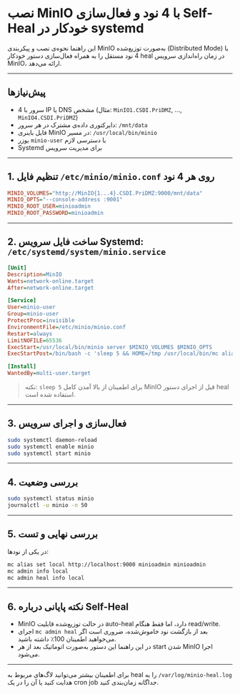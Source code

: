 # نصب MinIO با 4 نود و فعال‌سازی Self-Heal خودکار در systemd

این راهنما نحوه‌ی نصب و پیکربندی MinIO به‌صورت توزیع‌شده (Distributed Mode) با 4 نود مستقل را به همراه فعال‌سازی دستور خودکار heal در زمان راه‌اندازی سرویس MinIO، ارائه می‌دهد.

---

## پیش‌نیازها
- 4 سرور با IP یا DNS مشخص (مثال: `MinIO1.CSDI.PriDMZ`, ..., `MinIO4.CSDI.PriDMZ`)
- دایرکتوری داده‌ی مشترک در هر سرور: `/mnt/data`
- فایل باینری MinIO در مسیر: `/usr/local/bin/minio`
- یوزر `minio-user` با دسترسی لازم
- Systemd برای مدیریت سرویس

---

## 1. تنظیم فایل `/etc/minio/minio.conf` روی هر 4 نود

```ini
MINIO_VOLUMES="http://MinIO{1...4}.CSDI.PriDMZ:9000/mnt/data"
MINIO_OPTS="--console-address :9001"
MINIO_ROOT_USER=minioadmin
MINIO_ROOT_PASSWORD=minioadmin
```

---

## 2. ساخت فایل سرویس Systemd: `/etc/systemd/system/minio.service`

```ini
[Unit]
Description=MinIO
Wants=network-online.target
After=network-online.target

[Service]
User=minio-user
Group=minio-user
ProtectProc=invisible
EnvironmentFile=/etc/minio/minio.conf
Restart=always
LimitNOFILE=65536
ExecStart=/usr/local/bin/minio server $MINIO_VOLUMES $MINIO_OPTS
ExecStartPost=/bin/bash -c 'sleep 5 && HOME=/tmp /usr/local/bin/mc alias set local http://localhost:9000 minioadmin minioadmin && HOME=/tmp /usr/local/bin/mc admin heal -r local'

[Install]
WantedBy=multi-user.target
```

> نکته: `sleep 5` برای اطمینان از بالا آمدن کامل MinIO قبل از اجرای دستور heal استفاده شده است.

---

## 3. فعال‌سازی و اجرای سرویس

```bash
sudo systemctl daemon-reload
sudo systemctl enable minio
sudo systemctl start minio
```

---

## 4. بررسی وضعیت

```bash
sudo systemctl status minio
journalctl -u minio -n 50
```

---

## 5. بررسی نهایی و تست

در یکی از نودها:

```bash
mc alias set local http://localhost:9000 minioadmin minioadmin
mc admin info local
mc admin heal info local
```

---

## 6. نکته پایانی درباره Self-Heal
- MinIO در حالت توزیع‌شده قابلیت auto-heal دارد، اما فقط هنگام read/write.
- اجرای `mc admin heal` بعد از بازگشت نود خاموش‌شده، ضروری است اگر می‌خواهید اطمینان 100٪ داشته باشید.
- در این راهنما این دستور به‌صورت اتوماتیک بعد از هر start شدن MinIO اجرا می‌شود.

---

برای اطمینان بیشتر می‌توانید لاگ‌های مربوط به heal را به `/var/log/minio-heal.log` هدایت کنید یا آن را در یک cron job جداگانه زمان‌بندی کنید.
